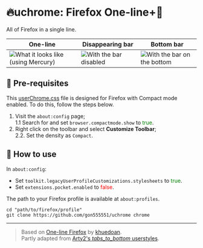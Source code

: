 # 🔥uchrome: Firefox One-line+🦊

All of Firefox in a single line.

| One-line | Disappearing bar | Bottom bar |
| - | - | - |
| ![What it looks like (using Mercury)](https://i.postimg.cc/wMFN16fT/image.png) | ![With the bar disabled](https://i.postimg.cc/G3DDJtvT/image.png) | ![With the bar on the bottom](https://i.postimg.cc/Bv6J3JDB/image.png) |


## 🎒 Pre-requisites

This [userChrome.css](https://github.com/ilovebmo/uchrome/blob/master/userChrome.css) file is designed for Firefox with Compact mode enabled. To do this, follow the steps below.

1. Visit the `about:config` page;  
1.1 Search for and set `browser.compactmode.show` to <font color=green>true</font>.  
2. Right click on the toolbar and select **Customize Toolbar**;  
2.2. Set the density as `Compact`.


## 🔧 How to use

In ``about:config``:  
- Set ``toolkit.legacyUserProfileCustomizations.stylesheets`` to <font color=green>true</font>.
- Set ``extensions.pocket.enabled`` to <font color=red>false</font>.

The path to your Firefox profile is available at `about:profiles`.

```
cd "path/to/firefox/profile"
git clone https://github.com/gon555551/uchrome chrome
```


***
> Based on [One-line Firefox](https://github.com/khuedoan/one-line-firefox) by [khuedoan](https://github.com/khuedoan).  
> Partly adapted from [Arty2's *tabs_to_bottom* userstyles](https://github.com/Arty2/userstyles/blob/master/tabs_to_bottom.userchrome.css).
